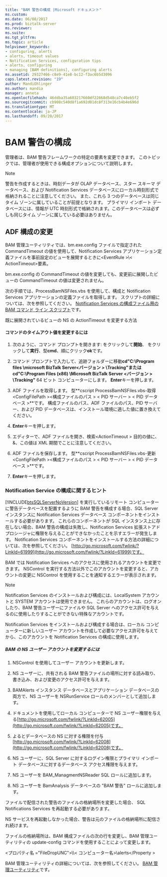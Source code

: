 ```yaml
---
title: "BAM 警告の構成 |Microsoft ドキュメント"
ms.custom: 
ms.date: 06/08/2017
ms.prod: biztalk-server
ms.reviewer: 
ms.suite: 
ms.tgt_pltfrm: 
ms.topic: article
helpviewer_keywords:
- configuring, alerts
- alerts, timeout values
- Notification Services, configuration tips
- alerts, configuring
- managing [BAM definitions], configuring alerts
ms.assetid: 29327466-c8e9-41e8-bc12-f3ac6b5d3096
caps.latest.revision: "19"
author: MandiOhlinger
ms.author: mandia
manager: anneta
ms.openlocfilehash: 46ddba35a603217660df22668d548ca7c40eb5f2
ms.sourcegitcommit: cb908c540d8f1a692d01dc8f313e16cb4b4e696d
ms.translationtype: MT
ms.contentlocale: ja-JP
ms.lasthandoff: 09/20/2017
---
```

# <a name="configuring-bam-alerts"></a>BAM 警告の構成
管理者は、BAM 警告フレームワークの特定の要素を変更できます。 このトピックでは、管理者が使用できる構成オプションについて説明します。  
  
> [!NOTE]
>  警告を作成するときは、時刻データが OLAP データベース、スター スキーマ データベース、および Notification Services データベースにローカル時刻形式で格納されることに注意してください。 また、これら 3 つのデータベースは同じタイム ゾーンに属していることが前提となります。 プライマリ インポート データベースには、情報が UTC 時刻形式で格納されます。このデータベースは必ずしも同じタイム ゾーンに属している必要はありません。  
  
## <a name="changing-the-adf-configuration"></a>ADF 構成の変更  
 BAM 管理ユーティリティでは、bm.exe.config ファイルで指定された CommandTimeout の値を使用して、Notification Services アプリケーション定義ファイルを事前設定のビューを展開するときに\<EventRule >\\< ActionTimeout\>要素。  
  
 bm.exe.config の CommandTimeout の値を変更しても、変更前に展開したビューの CommandTimeout の値は変更されません。  
  
 次の手順では、ProcessBamNSFiles.vbs を使用して、構成と Notification Services アプリケーションの定義ファイルを取得します。 スクリプトの詳細については、次を参照してください。 [Notification Services の構成ファイル用の BAM コマンド ライン スクリプト](../core/bam-command-line-script-for-notification-services-configuration-files.md)です。  
  
 既に展開されているビューの NS の ActionTimeout を変更する方法  
  
#### <a name="to-change-the-command-timeout-value"></a>コマンドのタイムアウト値を変更するには  
  
1.  次のように、コマンド プロンプトを開きます: をクリックして**開始**、 をクリックして**実行**、型**cmd**、順にクリック**ok**です。  
  
2.  コマンド プロンプトで入力して、追跡フォルダーに移動**cd"C:\Program files \microsoft BizTalk Server\<バージョン > \Tracking"**または**cd"C:\Program Files (x86) \Microsoft BizTalk Server \<バージョン > \Tracking"** 64 ビット コンピューターにします。 **Enter**キーを押します。  
  
3.  ADF ファイルを取得します。 型**cscript ProcessBamNSFiles.vbs-取得\<ConfigFilePath >\<構成ファイルのパス > \< PID サーバー > \< PID データベース >**です。 構成ファイルのパス、ADF ファイルのパス、PID サーバー、および PID データベースは、インストール環境に適した値に置き換えてください。  
  
4.  **Enter**キーを押します。  
  
5.  エディターで、ADF ファイルを開き、検索\<ActionTimeout > 目的の値に、&、この値は XML 期間でことに注意してください。  
  
6.  ADF ファイルを保存します。 型**cscript ProcessBamNSFiles.vbs-更新\<ConfigFilePath >\<構成ファイルのパス > \< PID サーバー > \< PID データベース >**です。  
  
7.  **Enter**キーを押します。  
  
### <a name="notification-service-configuration-tips"></a>Notification Service の構成に関するヒント  
 [!INCLUDE[btsSQLServerNoVersion](../includes/btssqlservernoversion-md.md)] を実行しているリモート コンピューターに警告データベースを配置するように BAM 警告を構成する場合、SQL Server インスタンスに Notification Services データベース コンポーネントをインストールする必要があります。 これらのコンポーネントが SQL インスタンス上に存在しない場合、BAM 警告の構成は失敗し、Notification Services 拡張ストアド プロシージャに権限を与えることができなかったことを示すエラーが発生します。 Notification Services コンポーネントをインストールする方法の詳細については、次を参照してください。 [http://go.microsoft.com/fwlink/?LinkId=61999](http://go.microsoft.com/fwlink/?LinkId=61999)です。  
  
 BAM では Notification Services へのアクセスに使用されるアカウントを変更できます。 NSControl を実行する方法以外でこのアカウントを変更すると、アカウントの変更に NSControl を使用することを通知するエラーが表示されます。  
  
> [!NOTE]
>  Notification Services のインストールおよび構成には、LocalSystem アカウントと SYSTEM アカウントは使用できません。 これらのアカウントは、ログオンしたり、BAM 警告ユーザーにファイルや SQL Server へのアクセス許可を与えるのに使用したりすることができない特殊なアカウントです。  
>   
>  Notification Services をインストールおよび構成する場合は、ローカル コンピューターに新しいユーザー アカウントを作成して必要なアクセス許可を与えてから、このアカウントを Notification Services の構成に使用します。  
  
##### <a name="to-change-ns-user-account-for-bam"></a>BAM の NS ユーザー アカウントを変更するには  
  
1.  NSControl を使用してユーザー アカウントを更新します。  
  
2.  NS ユーザーに、共有される BAM 警告ファイルの場所に対する読み取り、書き込み、および変更のアクセス許可を与えます。  
  
3.  BAMAlerts インスタンス データベースとアプリケーション データベースの両方で、NS ユーザーを NSRunService ロールのメンバーとして追加します。  
  
4.  ドキュメントを使用してローカル コンピューターで NS ユーザー権限を与える[http://go.microsoft.com/fwlink/?LinkId=62005](http://go.microsoft.com/fwlink/?LinkId=62005)です。  
  
5.  よるとデータベースの NS に対する権限を付与[http://go.microsoft.com/fwlink/?LinkId=62008](http://go.microsoft.com/fwlink/?LinkId=62008)です。  
  
6.  NS ユーザーに、SQL Server に対するログイン権限とプライマリ インポート データベースに対するデータベース アクセス権限を与えます。  
  
7.  NS ユーザーを BAM_ManagmentNSReader SQL ロールに追加します。  
  
8.  NS ユーザーを BamAnalysis データベースの "BAM 警告" ロールに追加します。  
  
 ファイルで配信された警告のファイルの格納場所を変更した場合、 SQL Notifications Services を再起動する必要があります。  
  
 NS サービスを再起動しなかった場合、警告は元のファイルの格納場所に配信され続けます。  
  
 ファイルの格納場所は、BAM 構成ファイルの次の行を変更し、BAM 管理ユーティリティの update-config コマンドを使用することによって変更します。  
  
 \<プロパティ名 ="FileDropUNC">\\\\< コンピューター名\>\alerts\</Property >  
  
 BAM 管理ユーティリティの詳細については、次を参照してください。 [BAM 管理ユーティリティ](../core/bam-management-utility.md)です。
